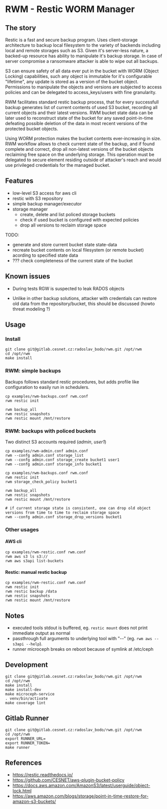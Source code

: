 # RWM - Restic WORM Manager

## The story

Restic is a fast and secure backup program. Uses client-storage architecture to backup
local filesystem to the variety of backends including local and remote storages such
as S3. Given it's server-less nature, a backed-up resource has ability to manipulate it's
backup storage. In case of server compromise a ransomware attacker is able to wipe out
all backups.

S3 can ensure safety of all data ever put in the bucket with WORM (Object Locking)
capabilities, such any object is immutable for it's configurable "lifetime", any update
is stored as a version of the bucket object. Permissions to manipulate the objects and
versions are subjected to access policies and can be delegated to access_keys/users
with fine granularity.

RWM facilitates standard restic backup process, that for every successfull backup generates
list of current contents of used S3 bucket, recording all current objects and their latest
versions. RWM bucket state data can be later used to reconstruct state of the bucket for
any saved point-in-time defeating possible deletion of the data in most recent versions of
the protected bucket objects.

Using WORM protection makes the bucket contents ever-increasing in size. RWM workflow allows to
check current state of the backup, and if found complete and correct, drop all non-latest
versions of the bucket objects reclaiming free space on the underlying storage. This operation
must be delegated to secure element residing outside of attacker's reach and would use privileged
credentials for the managed bucket.


## Features

* low-level S3 access for aws cli
* restic with S3 repository
* simple backup manager/executor
* storage manager
  * create, delete and list policed storage buckets
  * check if used bucket is configured with expected policies
  * drop all versions to reclaim storage space

TODO:
* generate and store current bucket state state-data
* recreate bucket contents on local filesystem (or remote bucket) acording to specified
  state data
* ??? check completeness of the current state of the bucket


## Known issues

* During tests RGW is suspected to leak RADOS objects

* Unlike in other backup solutions, attacker with credentials can restore
  old data from the repository/bucket, this should be discussed (howto threat modeling ?)


## Usage

### Install
```
git clone git@gitlab.cesnet.cz:radoslav_bodo/rwm.git /opt/rwm
cd /opt/rwm
make install
```


### RWM: simple backups

Backups follows standard restic procedures, but adds profile like configuration
to easily run in schedulers.

```
cp examples/rwm-backups.conf rwm.conf
rwm restic init

rwm backup_all
rwm restic snapshots
rwm restic mount /mnt/restore
```


### RWM: backups with policed buckets

Two distinct S3 accounts required (*admin*, *user1*)

```
cp examples/rwm-admin.conf admin.conf
rwm --confg admin.conf storage_list
rwm --confg admin.conf storage_create bucket1 user1
rwm --confg admin.conf storage_info bucket1

cp examples/rwm-backups.conf rwm.conf
rwm restic init
rwm storage_check_policy bucket1

rwm backup_all
rwm restic snapshots
rwm restic mount /mnt/restore

# if current storage state is consistent, one can drop old object versions from time to time to reclaim storage space
rwm --confg admin.conf storage_drop_versions bucket1
```


### Other usages

#### AWS cli

```
cp examples/rwm-restic.conf rwm.conf
rwm aws s3 ls s3://
rwm aws s3api list-buckets
```


#### Restic: manual restic backup

```
cp examples/rwm-restic.conf rwm.conf
rwm restic init
rwm restic backup /data
rwm restic snapshots
rwm restic mount /mnt/restore
```


## Notes

* executed tools stdout is buffered, eg. `restic mount` does not print immediate output as normal
* passthrough full arguments to underlying tool with "--" (eg. `rwm aws -- s3api --help`).
* runner microceph breaks on reboot because of symlink at /etc/ceph


## Development
```
git clone git@gitlab.cesnet.cz:radoslav_bodo/rwm.git /opt/rwm
cd /opt/rwm
make install
make install-dev
make microceph-service
. venv/bin/activate
make coverage lint
```


## Gitlab Runner

```
git clone git@gitlab.cesnet.cz:radoslav_bodo/rwm.git /opt/rwm
cd /opt/rwm
export RUNNER_URL=
export RUNNER_TOKEN=
make runner
```


## References

* https://restic.readthedocs.io/
* https://github.com/CESNET/aws-plugin-bucket-policy
* https://docs.aws.amazon.com/AmazonS3/latest/userguide/object-lock.html
* https://aws.amazon.com/blogs/storage/point-in-time-restore-for-amazon-s3-buckets/
